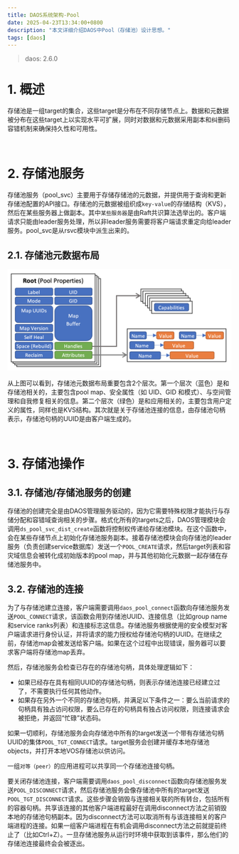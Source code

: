 ```yaml
---
title: DAOS系统架构-Pool
date: 2025-04-23T13:34:00+0800
description: "本文详细介绍DAOS中Pool（存储池）设计思想。"
tags: [daos]
---
```


> daos:           2.6.0

# 1. 概述
存储池是一组target的集合，这些target是分布在不同存储节点上。数据和元数据被分布在这些target上以实现水平可扩展，同时对数据和元数据采用副本和纠删码容错机制来确保持久性和可用性。

&nbsp;
&nbsp;
# 2. 存储池服务
存储池服务（pool_svc）主要用于存储存储池的元数据，并提供用于查询和更新存储池配置的API接口。存储池的元数据被组织成`key-value`的存储结构（KVS），然后在某些服务器上做副本。其中`某些服务器`是由Raft共识算法选举出的。客户端请求只能由leader服务处理，所以非leader服务需要将客户端请求重定向给leader服务。pool_svc是从rsvc模块中派生出来的。

## 2.1. 存储池元数据布局
![pool_meta_layout](https://raw.githubusercontent.com/henglgh/articles/main/static/images/pool_meta_layout.png)

从上图可以看到，存储池元数据布局重要包含2个层次。第一个层次（蓝色）是和存储池相关的，主要包含pool map、安全属性（如 UID、GID 和模式）、与空间管理和自我修复相关的信息。第二个层次（绿色）是和应用相关的，主要包含用户定义的属性，同样也是KVS结构。其次就是关于存储池连接的信息，由存储池句柄表示，存储池句柄的UUID是由客户端生成的。

&nbsp;
&nbsp;
# 3. 存储池操作
## 3.1. 存储池/存储池服务的创建
存储池的创建完全是由DAOS管理服务驱动的，因为它需要特殊权限才能执行与存储分配和容错域查询相关的步骤。格式化所有的targets之后，DAOS管理模块会调用`ds_pool_svc_dist_create`函数将控制权传递给存储池模块。在这个函数中，会在某些存储节点上初始化存储池服务副本。接着存储池模块会向存储池的leader服务（负责创建service数据库）发送一个`POOL_CREATE`请求，然后target列表和容灾域信息会被转化成初始版本的pool map，并与其他初始化元数据一起存储在存储池服务中。

## 3.2. 存储池的连接
为了与存储池建立连接，客户端需要调用`daos_pool_connect`函数向存储池服务发送`POOL_CONNECT`请求，该函数会用到存储池UUID、连接信息（比如group name和service ranks列表）和连接标志这信息。存储池服务根据使用的安全模型对客户端请求进行身份认证，并将请求的能力授权给存储池句柄的UUID。在继续之前，存储池map会被发送给客户端。如果在这个过程中出现错误，服务器可以要求客户端将存储池map丢弃。

然后，存储池服务会检查已存在的存储池句柄，具体处理逻辑如下：
- 如果已经存在具有相同UUID的存储池句柄，则表示存储池连接已经建立过了，不需要执行任何其他动作。
- 如果存在另外一个不同的存储池句柄，并满足以下条件之一：要么当前请求的句柄具有独占访问权限，要么已存在的句柄具有独占访问权限，则连接请求会被拒绝，并返回“忙碌”状态码。​

如果一切顺利，存储池服务会向存储池中所有的target发送一个带有存储池句柄UUID的集体`POOL_TGT_CONNECT`请求。target服务会创建并缓存本地存储池objects，并打开本地VOS存储池以供访问。

一组`对等（peer）`的应用进程可以共享同一个存储池连接句柄。

要关闭存储池连接，客户端需要调用`daos_pool_disconnect`函数向存储池服务发送`POOL_DISCONNECT`请求，然后存储池服务会像存储池中所有的target发送`POOL_TGT_DISCONNECT`请求。这些步骤会销毁与连接相关联的所有转台，包括所有的容器句柄。共享该连接的其他客户端进程最好在调用disconnect方法之前销毁本地的存储池句柄副本。因为disconnect方法可以取消所有与该连接相关的客户端进程的连接。如果一组客户端进程在有机会调用disconnect方法之前就提前终止了（比如Ctrl+Z）。一旦存储池服务从运行时环境中获取到该事件，那么他们的存储池连接最终会会被逐出。
